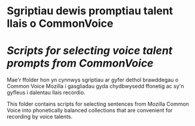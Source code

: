 # Sgriptiau dewis promptiau talent llais o CommonVoice
# *Scripts for selecting voice talent prompts from CommonVoice*

Mae'r ffolder hon yn cynnwys sgriptiau ar gyfer dethol brawddegau o Common Voice 
Mozilla i gasgliadau gyda chydbwysedd ffonetig ac sy'n gyfleus i dalentau llais 
recordio.

This folder contains scripts for selecting sentences from Mozilla Common Voice 
into phonetically balanced collections that are convenient for recording by voice 
talents.

